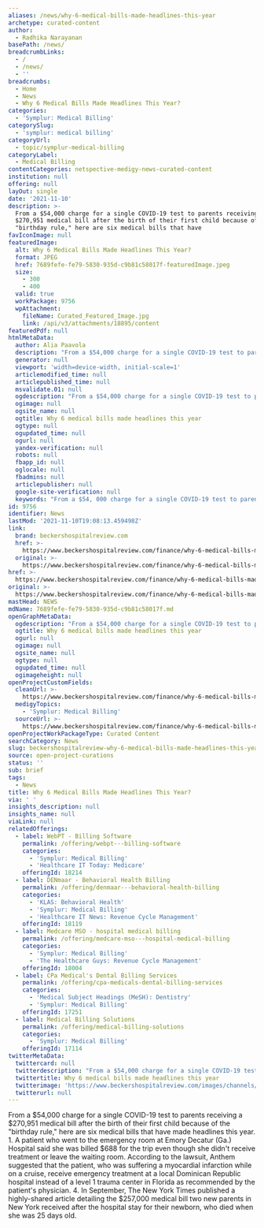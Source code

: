 ```yaml
---
aliases: /news/why-6-medical-bills-made-headlines-this-year
archetype: curated-content
author:
  - Radhika Narayanan
basePath: /news/
breadcrumbLinks:
  - /
  - /news/
  - ''
breadcrumbs:
  - Home
  - News
  - Why 6 Medical Bills Made Headlines This Year?
categories:
  - 'Symplur: Medical Billing'
categorySlug:
  - 'symplur: medical billing'
categoryUrl:
  - topic/symplur-medical-billing
categoryLabel:
  - Medical Billing
contentCategories: netspective-medigy-news-curated-content
institution: null
offering: null
layOut: single
date: '2021-11-10'
description: >-
  From a $54,000 charge for a single COVID-19 test to parents receiving a
  $270,951 medical bill after the birth of their first child because of the
  "birthday rule," here are six medical bills that have 
favIconImage: null
featuredImage:
  alt: Why 6 Medical Bills Made Headlines This Year?
  format: JPEG
  href: 7689fefe-fe79-5830-935d-c9b81c58017f-featuredImage.jpeg
  size:
    - 300
    - 400
  valid: true
  workPackage: 9756
  wpAttachment:
    fileName: Curated_Featured_Image.jpg
    link: /api/v3/attachments/18895/content
featuredPdf: null
htmlMetaData:
  author: Alia Paavola
  description: "From a $54,000 charge for a single COVID-19 test to parents receiving a $270,951 medical bill after the birth of their first child because of the \"birthday rule,\" here are six medical bills that have made headlines this year.\_"
  generator: null
  viewport: 'width=device-width, initial-scale=1'
  articlemodified_time: null
  articlepublished_time: null
  msvalidate.01: null
  ogdescription: "From a $54,000 charge for a single COVID-19 test to parents receiving a $270,951 medical bill after the birth of their first child because of the \"birthday rule,\" here are six medical bills that have made headlines this year.\_"
  ogimage: null
  ogsite_name: null
  ogtitle: Why 6 medical bills made headlines this year
  ogtype: null
  ogupdated_time: null
  ogurl: null
  yandex-verification: null
  robots: null
  fbapp_id: null
  oglocale: null
  fbadmins: null
  articlepublisher: null
  google-site-verification: null
  keywords: "From a $54, 000 charge for a single COVID-19 test to parents receiving a $270, 951 medical bill after the birth of their first child because of the birthday rule, here are six medical bills that have made headlines this year.\_, parents, birth, receiving, m"
id: 9756
identifier: News
lastMod: '2021-11-10T19:08:13.459498Z'
link:
  brand: beckershospitalreview.com
  href: >-
    https://www.beckershospitalreview.com/finance/why-6-medical-bills-made-headlines-this-year.html
  original: >-
    https://www.beckershospitalreview.com/finance/why-6-medical-bills-made-headlines-this-year.html
href: >-
  https://www.beckershospitalreview.com/finance/why-6-medical-bills-made-headlines-this-year.html
original: >-
  https://www.beckershospitalreview.com/finance/why-6-medical-bills-made-headlines-this-year.html
mastHead: NEWS
mdName: 7689fefe-fe79-5830-935d-c9b81c58017f.md
openGraphMetaData:
  ogdescription: "From a $54,000 charge for a single COVID-19 test to parents receiving a $270,951 medical bill after the birth of their first child because of the \"birthday rule,\" here are six medical bills that have made headlines this year.\_"
  ogtitle: Why 6 medical bills made headlines this year
  ogurl: null
  ogimage: null
  ogsite_name: null
  ogtype: null
  ogupdated_time: null
  ogimageheight: null
openProjectCustomFields:
  cleanUrl: >-
    https://www.beckershospitalreview.com/finance/why-6-medical-bills-made-headlines-this-year.html
  medigyTopics:
    - 'Symplur: Medical Billing'
  sourceUrl: >-
    https://www.beckershospitalreview.com/finance/why-6-medical-bills-made-headlines-this-year.html
openProjectWorkPackageType: Curated Content
searchCategory: News
slug: beckershospitalreview-why-6-medical-bills-made-headlines-this-year
source: open-project-curations
status: ''
sub: brief
tags:
  - News
title: Why 6 Medical Bills Made Headlines This Year?
via: ' '
insights_description: null
insights_name: null
viaLink: null
relatedOfferings:
  - label: WebPT - Billing Software
    permalink: /offering/webpt---billing-software
    categories:
      - 'Symplur: Medical Billing'
      - 'Healthcare IT Today: Medicare'
    offeringId: 18214
  - label: DENmaar - Behavioral Health Billing
    permalink: /offering/denmaar---behavioral-health-billing
    categories:
      - 'KLAS: Behavioral Health'
      - 'Symplur: Medical Billing'
      - 'Healthcare IT News: Revenue Cycle Management'
    offeringId: 18119
  - label: Medcare MSO - hospital medical billing
    permalink: /offering/medcare-mso---hospital-medical-billing
    categories:
      - 'Symplur: Medical Billing'
      - 'The Healthcare Guys: Revenue Cycle Management'
    offeringId: 18004
  - label: CPa Medical's Dental Billing Services
    permalink: /offering/cpa-medicals-dental-billing-services
    categories:
      - 'Medical Subject Headings (MeSH): Dentistry'
      - 'Symplur: Medical Billing'
    offeringId: 17251
  - label: Medical Billing Solutions
    permalink: /offering/medical-billing-solutions
    categories:
      - 'Symplur: Medical Billing'
    offeringId: 17114
twitterMetaData:
  twittercard: null
  twitterdescription: "From a $54,000 charge for a single COVID-19 test to parents receiving a $270,951 medical bill after the birth of their first child because of the \"birthday rule,\" here are six medical bills that have made headlines this year.\_"
  twittertitle: Why 6 medical bills made headlines this year
  twitterimage: 'https://www.beckershospitalreview.com/images/channels/finance/3.jpg'
  twitterurl: null
---
```

<p>From a $54,000 charge for a single COVID-19 test to parents receiving a $270,951 medical bill after the birth of their first child because of the "birthday rule," here are six medical bills that have made headlines this year.
1. A patient who went to the emergency room at Emory Decatur (Ga.) Hospital said she was billed $688 for the trip even though she didn't receive treatment or leave the waiting room.
According to the lawsuit, Anthem suggested that the patient, who was suffering a myocardial infarction while on a cruise, receive emergency treatment at a local Dominican Republic hospital instead of a level 1 trauma center in Florida as recommended by the patient's physician.
4. In September, The New York Times published a highly-shared article detailing the $257,000 medical bill two new parents in New York received after the hospital stay for their newborn, who died when she was 25 days old.</p>